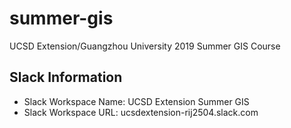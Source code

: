 # summer-gis
UCSD Extension/Guangzhou University 2019 Summer GIS Course

## Slack Information
* Slack Workspace Name: UCSD Extension Summer GIS
* Slack Workspace URL: ucsdextension-rij2504.slack.com
